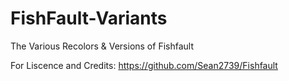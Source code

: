 # FishFault-Variants
The Various Recolors & Versions of Fishfault

For Liscence and Credits: https://github.com/Sean2739/Fishfault
